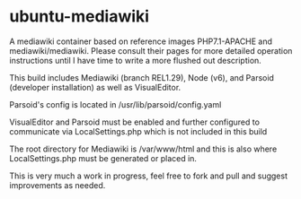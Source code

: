 # ubuntu-mediawiki
A mediawiki container based on reference images PHP7.1-APACHE and mediawiki/mediawiki.  Please consult their pages for more detailed operation instructions until I have time to write a more flushed out description.

This build includes Mediawiki (branch REL1.29), Node (v6), and Parsoid (developer installation) as well as VisualEditor.  

Parsoid's config is located in /usr/lib/parsoid/config.yaml

VisualEditor and Parsoid must be enabled and further configured to communicate via LocalSettings.php which is not included in this build

The root directory for Mediawiki is /var/www/html and this is also where LocalSettings.php must be generated or placed in.

This is very much a work in progress, feel free to fork and pull and suggest improvements as needed.

